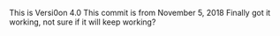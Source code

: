 This is Versi0on 4.0 
This commit is from November 5, 2018
Finally got it working, not sure if it will keep working? 


